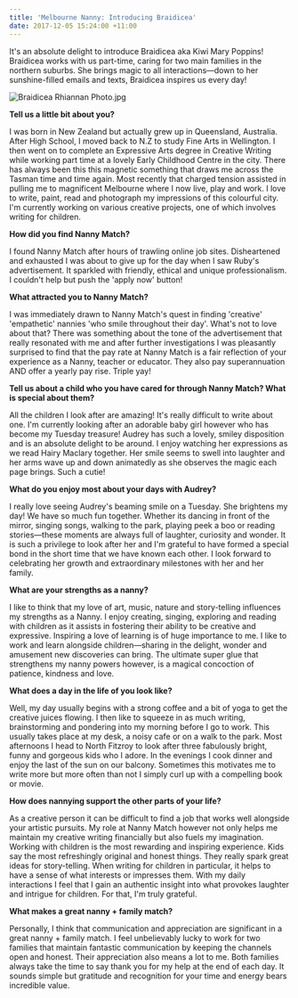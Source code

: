```yaml
---
title: 'Melbourne Nanny: Introducing Braidicea'
date: 2017-12-05 15:24:00 +11:00
---
```


It's an absolute delight to introduce Braidicea aka Kiwi Mary Poppins! Braidicea works with us part-time, caring for two main families in the northern suburbs. She brings magic to all interactions—down to her sunshine-filled emails and texts, Braidicea inspires us every day!

![Braidicea Rhiannan Photo.jpg](/uploads/Braidicea%20Rhiannan%20Photo.jpg)

**Tell us a little bit about you?**

I was born in New Zealand but actually grew up in Queensland, Australia. After High School, I moved back to N.Z  to study Fine Arts in Wellington. I then went on to complete an Expressive Arts degree in Creative Writing while working part time at a lovely Early Childhood Centre in the city. There has always been this this magnetic something that draws me across the Tasman time and time again. Most recently that charged tension assisted in pulling me to magnificent Melbourne where I now live, play and work. I love to write, paint, read and photograph my impressions of this colourful city. I'm currently working on various creative projects, one of which involves writing for children.

**How did you find Nanny Match?** 

I found Nanny Match after hours of trawling online job sites. Disheartened and exhausted I was about to give up for the day when I saw Ruby's advertisement. It sparkled with friendly, ethical and unique professionalism. I couldn't help but push the 'apply now' button!

**What attracted you to Nanny Match?**

I was immediately drawn to Nanny Match's quest in finding 'creative' 'empathetic' nannies 'who smile throughout their day'. What's not to love about that? There was something about the tone of the advertisement that really resonated with me and after further investigations I was pleasantly surprised to find that the pay rate at Nanny Match is a fair reflection of your experience as a Nanny, teacher or educator. They also pay superannuation AND offer a yearly pay rise. Triple yay!

**Tell us about a child who you have cared for through Nanny Match? What is special about them?**

All the children I look after are amazing! It's really difficult to write about one. I'm currently looking after an adorable baby girl however who has become my Tuesday treasure! Audrey has such a lovely, smiley disposition and is an absolute delight to be around. I enjoy watching her expressions as we read Hairy Maclary together. Her smile seems to swell into laughter and her arms wave up and down animatedly as she observes the magic each page brings. Such a cutie!

**What do you enjoy most about your days with Audrey?** 

I really love seeing Audrey's beaming smile on a Tuesday. She brightens my day! We have so much fun together. Whether its dancing in front of the mirror, singing songs, walking to the park, playing peek a boo or reading stories—these moments are always full of laughter, curiosity and wonder. It is such a privilege to look after her and I'm grateful to have formed a special bond in the short time that we have known each other. I look forward to celebrating her growth and extraordinary milestones with her and her family.

**What are your strengths as a nanny?** 

I like to think that my love of art, music, nature and story-telling influences my strengths as a Nanny. I enjoy creating, singing, exploring and reading with children as it assists in fostering their ability to be creative and expressive. Inspiring a love of learning is of huge importance to me. I like to work and learn alongside children—sharing in the delight, wonder and amusement new discoveries can bring. The ultimate super glue that strengthens my nanny powers however, is a magical concoction of patience, kindness and love.

**What does a day in the life of you look like?** 

Well, my day usually begins with a strong coffee and a bit of yoga to get the creative juices flowing. I then like to squeeze in as much writing, brainstorming and pondering into my morning before I go to work. This usually takes place at my desk, a noisy cafe or on a walk to the park. Most afternoons I head to North Fitzroy to look after three fabulously bright, funny and gorgeous kids who I adore. In the evenings I cook dinner and enjoy the last of the sun on our balcony. Sometimes this motivates me to write more but more often than not I  simply curl up with a compelling book or movie.

**How does nannying support the other parts of your life?**

As a creative person it can be difficult to find a job that works well alongside your artistic pursuits. My role at Nanny Match however not only helps me maintain my creative writing financially but also fuels my imagination. Working with children is the most rewarding and inspiring experience. Kids say the most refreshingly original and honest things. They really spark great ideas for story-telling. When writing for children in particular, it helps to have a sense of what interests or impresses them. With my daily interactions I feel that I gain an authentic insight into what provokes laughter and intrigue for children. For that, I'm truly grateful.

**What makes a great nanny + family match?** 

Personally, I think that communication and appreciation are significant in a great nanny + family match. I feel unbelievably lucky to work for two families that maintain fantastic communication by keeping the channels open and honest. Their appreciation also means a lot to me. Both families always take the time to say thank you for my help at the end of each day. It sounds simple but gratitude and recognition for your time and energy bears incredible value.
